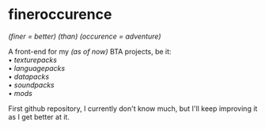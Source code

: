# fineroccurence
*(finer = better) (than) (occurence = adventure)*

A front-end for my _(as of now)_ BTA projects, be it:</br>
• *texturepacks* </br>
• *languagepacks*</br>
• *datapacks*</br>
• *soundpacks*</br>
• *mods*</br>

First github repository, I currently don't know much, but I'll keep improving it as I get better at it.
